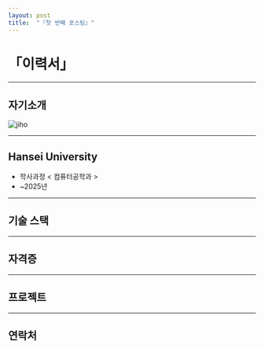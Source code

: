 ```yaml
---
layout: post
title:  "『첫 번째 포스팅』"
---
```

# 「이력서」
<!-- Heading -->
<!-- Bullet list -->
<!-- Text attrivutes -->
<!-- Image -->
<!-- Link -->
<!-- Code -->
<!-- Click list -->
***




## 자기소개
![jiho](https://user-images.githubusercontent.com/127321491/226171178-bde24ccf-96aa-4eea-bc0f-1da226b0e7e1.jpg)




***




## Hansei University
- 학사과정  <  컴퓨터공학과  >
- ~2025년


***





## 기술 스택




***




## 자격증




***




## 프로젝트




***





## 연락처



